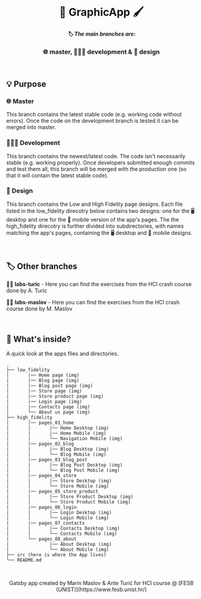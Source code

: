 <h1 align="center">
  🎨 GraphicApp 🖌️
</h1>
<h5 align="center">
  🏷️ The main branches are:
</h5>
<h3 align="center">
  🌐 master, 👨🏼‍💻 development & 🍭 design
</h3>

<br>

## 💡 Purpose

### 🌐 Master

This branch contains the latest stable code (e.g. working code without errors). Once the code on the development branch is tested it can be merged into master.

### 👨🏼‍💻 Development

This branch contains the newest/latest code. The code isn't necessarily stable (e.g. working properly). Once developers submitted enough commits and test them all, this branch will be merged with the production one (so that it will contain the latest stable code).

### 🍭 Design

This branch contains the Low and High Fidelity page designs. Each file listed in the low_fidelity direcotry below contains two designs: one for the 🖥️ desktop and one for the 📱 mobile version of the app's pages. The the high_fidelity direcotry is further divided into subdirectories, with names matching the app's pages, containing the 🖥️ desktop and 📱 mobile designs.

<br>

## 🏷️ Other branches

👨‍💻 **labs-turic** - Here you can find the exercises from the HCI crash course done by A. Turic

👨‍💻 **labs-maslov** - Here you can find the exercises from the HCI crash course done by M. Maslov

<br>

## 🧐 What's inside?

A quick look at the apps files and directories.

    .
    ├── low_fidelity
    |       |── Home page (img)
    |       |── Blog page (img)
    |       |── Blog post page (img)
    |       |── Store page (img)
    |       |── Store product page (img)
    |       |── Login page (img)
    |       |── Contacts page (img)
    |       └── About us page (img)
    ├── high_fidelity
    |       |── pages_01_home
    |       |       |── Home Desktop (img)
    |       |       |── Home Mobile (img)
    |       |       └── Navigation Mobile (img)
    |       |── pages_02_blog
    |       |       |── Blog Desktop (img)
    |       |       └── Blog Mobile (img)
    |       |── pages_03_blog_post
    |       |       |── Blog Post Desktop (img)
    |       |       └── Blog Post Mobile (img)
    |       |── pages_04_store
    |       |       |── Store Desktop (img)
    |       |       └── Store Mobile (img)
    |       |── pages_05_store_product
    |       |       |── Store Product Desktop (img)
    |       |       └── Store Product Mobile (img)
    |       |── pages_06_login
    |       |       |── Login Desktop (img)
    |       |       └── Login Mobile (img)
    |       |── pages_07_contacts
    |       |       |── Contacts Desktop (img)
    |       |       └── Contacts Mobile (img)
    |       └── pages_08_about
    |               |── About Desktop (img)
    |               └── About Mobile (img)
    ├── src (here is where the App lives)
    └── README.md

<br>

<p align="center">
Gatsby app created by Marin Maslov & Ante Turić for HCI course @ [FESB (UNIST)](https://www.fesb.unist.hr/)
</p>
